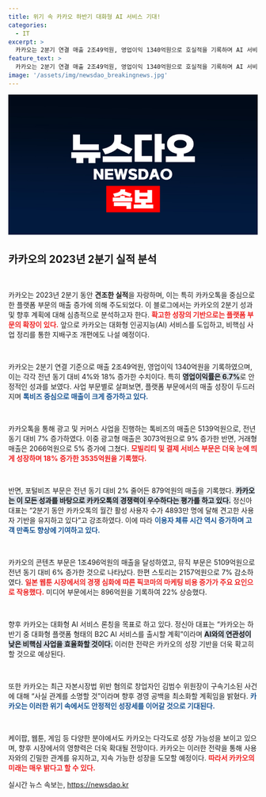```yaml
---
title: 위기 속 카카오 하반기 대화형 AI 서비스 기대!
categories:
  - IT
excerpt: >
  카카오는 2분기 연결 매출 2조49억원, 영업이익 1340억원으로 호실적을 기록하며 AI 서비스 출시를 예고했다. 삼성전자 창업자의 구속기소 소식이 전해진 가운데, 카카오는 비핵심 사업 정리에 나설 계획이다.
feature_text: >
  카카오는 2분기 연결 매출 2조49억원, 영업이익 1340억원으로 호실적을 기록하며 AI 서비스 출시를 예고했다. 삼성전자 창업자의 구속기소 소식이 전해진 가운데, 카카오는 비핵심 사업 정리에 나설 계획이다.
image: '/assets/img/newsdao_breakingnews.jpg'
---
```


<p><img src="/assets/img/newsdao_breakingnews.jpg" alt="firstkoreanews 속보" /></p>

<h2 data-ke-size="size26">카카오의 2023년 2분기 실적 분석</h2>

<p data-ke-size="size16">&nbsp;</p>

<p>카카오는 2023년 2분기 동안 <b>견조한 실적</b>을 자랑하며, 이는 특히 카카오톡을 중심으로 한 플랫폼 부문의 매출 증가에 의해 주도되었다. 이 블로그에서는 카카오의 2분기 성과 및 향후 계획에 대해 심층적으로 분석하고자 한다. <b><span style="color: #ee2323;">확고한 성장의 기반으로는 플랫폼 부문의 확장이 있다.</span></b> 앞으로 카카오는 대화형 인공지능(AI) 서비스를 도입하고, 비핵심 사업 정리를 통한 지배구조 개편에도 나설 예정이다. </p>

<p data-ke-size="size16">&nbsp;</p>

<p>카카오는 2분기 연결 기준으로 매출 2조49억원, 영업이익 1340억원을 기록하였으며, 이는 각각 전년 동기 대비 4%와 18% 증가한 수치이다. 특히 <b><span style="background-color: #21538527;">영업이익률은 6.7%</span></b>로 안정적인 성과를 보였다. 사업 부문별로 살펴보면, 플랫폼 부문에서의 매출 성장이 두드러지며 <b><span style="color: #1a5490;">톡비즈 중심으로 매출이 크게 증가하고 있다.</span></b> </p>

<p data-ke-size="size16">&nbsp;</p>

<p>카카오톡을 통해 광고 및 커머스 사업을 진행하는 톡비즈의 매출은 5139억원으로, 전년 동기 대비 7% 증가하였다. 이중 광고형 매출은 3073억원으로 9% 증가한 반면, 거래형 매출은 2066억원으로 5% 증가에 그쳤다. <b><span style="color: #ee2323;">모빌리티 및 결제 서비스 부문은 더욱 눈에 띄게 성장하며 18% 증가한 3535억원을 기록했다.</span></b></p>

<p data-ke-size="size16">&nbsp;</p>

<p>반면, 포털비즈 부문은 전년 동기 대비 2% 줄어든 879억원의 매출을 기록했다. <b><span style="background-color: #21538527;">카카오는 이 모든 성과를 바탕으로 카카오톡의 경쟁력이 우수하다는 평가를 하고 있다.</span></b> 정신아 대표는 “2분기 동안 카카오톡의 월간 활성 사용자 수가 4893만 명에 달해 견고한 사용자 기반을 유지하고 있다”고 강조하였다. 이에 따라 <b><span style="color: #1a5490;">이용자 체류 시간 역시 증가하며 고객 만족도 향상에 기여하고 있다.</span></b></p>

<p data-ke-size="size16">&nbsp;</p>

<p>카카오의 콘텐츠 부문은 1조496억원의 매출을 달성하였고, 뮤직 부문은 5109억원으로 전년 동기 대비 6% 증가한 것으로 나타났다. 한편 스토리는 2157억원으로 7% 감소하였다. <b><span style="color: #ee2323;">일본 웹툰 시장에서의 경쟁 심화에 따른 픽코마의 마케팅 비용 증가가 주요 요인으로 작용했다.</span></b> 미디어 부문에서는 896억원을 기록하여 22% 상승했다.</p>

<p data-ke-size="size16">&nbsp;</p>

<p>향후 카카오는 대화형 AI 서비스 론칭을 목표로 하고 있다. 정신아 대표는 “카카오는 하반기 중 대화형 플랫폼 형태의 B2C AI 서비스를 출시할 계획”이라며 <b><span style="background-color: #21538527;">AI와의 연관성이 낮은 비핵심 사업을 효율화할 것이다.</span></b> 이러한 전략은 카카오의 성장 기반을 더욱 확고히 할 것으로 예상된다.</p>

<p data-ke-size="size16">&nbsp;</p>

<p>또한 카카오는 최근 자본시장법 위반 혐의로 창업자인 김범수 위원장이 구속기소된 사건에 대해 “사실 관계를 소명할 것”이라며 향후 경영 공백을 최소화할 계획임을 밝혔다. <b><span style="color: #1a5490;">카카오는 이러한 위기 속에서도 안정적인 성장세를 이어갈 것으로 기대된다.</span></b> </p>

<p data-ke-size="size16">&nbsp;</p>

<p>케이팝, 웹툰, 게임 등 다양한 분야에서도 카카오는 다각도로 성장 가능성을 보이고 있으며, 향후 시장에서의 영향력은 더욱 확대될 전망이다. 카카오는 이러한 전략을 통해 사용자와의 긴밀한 관계를 유지하고, 지속 가능한 성장을 도모할 예정이다. <b><span style="color: #ee2323;">따라서 카카오의 미래는 매우 밝다고 할 수 있다.</span></b></p>
실시간 뉴스 속보는, <a href="https://newsdao.kr" rel="dofollow">https://newsdao.kr</a>


